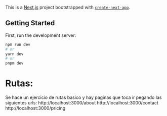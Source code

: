 This is a [Next.js](https://nextjs.org/) project bootstrapped with [`create-next-app`](https://github.com/vercel/next.js/tree/canary/packages/create-next-app).

## Getting Started

First, run the development server:

```bash
npm run dev
# or
yarn dev
# or
pnpm dev
```

# Rutas:
Se hace un ejercicio de rutas basico y hay paginas que toca ir pegando las siguientes urls:
http://localhost:3000/about
http://localhost:3000/contact
http://localhost:3000/pricing

